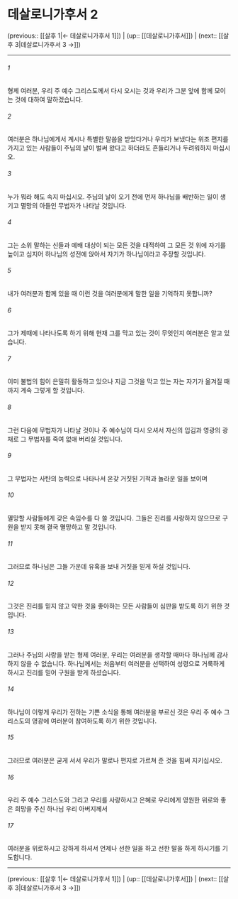 # 데살로니가후서 2

(previous:: [[살후 1|← 데살로니가후서 1]]) | (up:: [[데살로니가후서]]) | (next:: [[살후 3|데살로니가후서 3 →]])

***




###### 1 

형제 여러분, 우리 주 예수 그리스도께서 다시 오시는 것과 우리가 그분 앞에 함께 모이는 것에 대하여 말하겠습니다. 



###### 2 

여러분은 하나님에게서 계시나 특별한 말씀을 받았다거나 우리가 보냈다는 위조 편지를 가지고 있는 사람들이 주님의 날이 벌써 왔다고 하더라도 흔들리거나 두려워하지 마십시오. 



###### 3 

누가 뭐라 해도 속지 마십시오. 주님의 날이 오기 전에 먼저 하나님을 배반하는 일이 생기고 멸망의 아들인 무법자가 나타날 것입니다. 



###### 4 

그는 소위 말하는 신들과 예배 대상이 되는 모든 것을 대적하여 그 모든 것 위에 자기를 높이고 심지어 하나님의 성전에 앉아서 자기가 하나님이라고 주장할 것입니다. 



###### 5 

내가 여러분과 함께 있을 때 이런 것을 여러분에게 말한 일을 기억하지 못합니까? 



###### 6 

그가 제때에 나타나도록 하기 위해 현재 그를 막고 있는 것이 무엇인지 여러분은 알고 있습니다. 



###### 7 

이미 불법의 힘이 은밀히 활동하고 있으나 지금 그것을 막고 있는 자는 자기가 옮겨질 때까지 계속 그렇게 할 것입니다. 



###### 8 

그런 다음에 무법자가 나타날 것이나 주 예수님이 다시 오셔서 자신의 입김과 영광의 광채로 그 무법자를 죽여 없애 버리실 것입니다. 



###### 9 

그 무법자는 사탄의 능력으로 나타나서 온갖 거짓된 기적과 놀라운 일을 보이며 



###### 10 

멸망할 사람들에게 갖은 속임수를 다 쓸 것입니다. 그들은 진리를 사랑하지 않으므로 구원을 받지 못해 결국 멸망하고 말 것입니다. 



###### 11 

그러므로 하나님은 그들 가운데 유혹을 보내 거짓을 믿게 하실 것입니다. 



###### 12 

그것은 진리를 믿지 않고 악한 것을 좋아하는 모든 사람들이 심판을 받도록 하기 위한 것입니다. 



###### 13 

그러나 주님의 사랑을 받는 형제 여러분, 우리는 여러분을 생각할 때마다 하나님께 감사하지 않을 수 없습니다. 하나님께서는 처음부터 여러분을 선택하여 성령으로 거룩하게 하시고 진리를 믿어 구원을 받게 하셨습니다. 



###### 14 

하나님이 이렇게 우리가 전하는 기쁜 소식을 통해 여러분을 부르신 것은 우리 주 예수 그리스도의 영광에 여러분이 참여하도록 하기 위한 것입니다. 



###### 15 

그러므로 여러분은 굳게 서서 우리가 말로나 편지로 가르쳐 준 것을 힘써 지키십시오. 



###### 16 

우리 주 예수 그리스도와 그리고 우리를 사랑하시고 은혜로 우리에게 영원한 위로와 좋은 희망을 주신 하나님 우리 아버지께서 



###### 17 

여러분을 위로하시고 강하게 하셔서 언제나 선한 일을 하고 선한 말을 하게 하시기를 기도합니다.

***

(previous:: [[살후 1|← 데살로니가후서 1]]) | (up:: [[데살로니가후서]]) | (next:: [[살후 3|데살로니가후서 3 →]])
